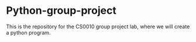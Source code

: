 # Python-group-project
This is the repository for the CS0010 group project lab, where we will create a python program.
